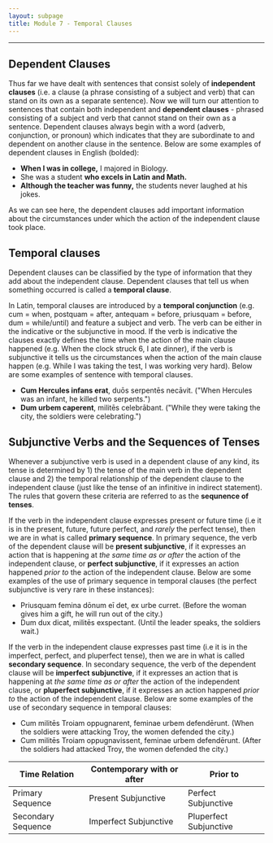 ```yaml
---
layout: subpage
title: Module 7 - Temporal Clauses
---
```


***

## Dependent Clauses

Thus far we have dealt with sentences that consist solely of **independent clauses** (i.e. a clause (a phrase consisting of a subject and verb) that can stand on its own as a separate sentence). Now we will turn our attention to sentences that contain both independent and **dependent clauses** - phrased consisting of a subject and verb that cannot stand on their own as a sentence. Dependent clauses always begin with a word (adverb, conjunction, or pronoun) which indicates that they are subordinate to and dependent on another clause in the sentence. Below are some examples of dependent clauses in English (bolded):

- **When I was in college,** I majored in Biology.
- She was a student **who excels in Latin and Math.**
- **Although the teacher was funny,** the students never laughed at his jokes.

As we can see here, the dependent clauses add important information about the circumstances under which the action of the independent clause took place.

## Temporal clauses

Dependent clauses can be classified by the type of information that they add about the independent clause. Dependent clauses that tell us when something occurred is called a **temporal clause**.

In Latin, temporal clauses are introduced by a **temporal conjunction** (e.g. cum = when, postquam = after, antequam = before, priusquam = before, dum = while/until) and feature a subject and verb. The verb can be either in the indicative or the subjunctive in mood. If the verb is indicative the clauses exactly defines the time when the action of the main clause happened (e.g. When the clock struck 6, I ate dinner), if the verb is subjunctive it tells us the circumstances when the action of the main clause happen (e.g. While I was taking the test, I was working very hard). Below are some examples of sentence with temporal clauses.

- **Cum Hercules infans erat**, duōs serpentēs necāvit. ("When Hercules was an infant, he killed two serpents.")
- **Dum urbem caperent**, militēs celebrābant. ("While they were taking the city, the soldiers were celebrating.")

## Subjunctive Verbs and the Sequences of Tenses

Whenever a subjunctive verb is used in a dependent clause of any kind, its tense is determined by 1) the tense of the main verb in the dependent clause and 2) the temporal relationship of the dependent clause to the independent clause (just like the tense of an infinitive in indirect statement). The rules that govern these criteria are referred to as the **sequnence of tenses**.

If the verb in the independent clause expresses present or future time (i.e it is in the present, future, future perfect, and *rarely* the perfect tense), then we are in what is called **primary sequence**. In primary sequence, the verb of the dependent clause will be **present subjunctive**, if it expresses an action that is happening at *the same time as or after* the action of the independent clause, or **perfect subjunctive**, if it expresses an action happened *prior to* the action of the independent clause. Below are some examples of the use of primary sequence in temporal clauses (the perfect subjunctive is very rare in these instances):

- Priusquam femina dōnum eī det, ex urbe curret. (Before the woman gives him a gift, he will run out of the city.)
- Dum dux dicat, militēs exspectant. (Until the leader speaks, the soldiers wait.)

If the verb in the independent clause expresses past time (i.e it is in the imperfect, perfect, and pluperfect tense), then we are in what is called **secondary sequence**. In secondary sequence, the verb of the dependent clause will be **imperfect subjunctive**, if it expresses an action that is happening at *the same time as or after* the action of the independent clause, or **pluperfect subjunctive**, if it expresses an action happened *prior to* the action of the independent clause. Below are some examples of the use of secondary sequence in temporal clauses:

- Cum militēs Troiam oppugnarent, feminae urbem defendērunt. (When the soldiers were attacking Troy, the women defended the city.)
- Cum militēs Troiam oppugnavissent, feminae urbem defendērunt. (After the soldiers had attacked Troy, the women defended the city.)

| Time Relation   | Contemporary with or after |Prior to |
| ----------- | ----------- | ----------- |
| Primary Sequence   | Present Subjunctive       | Perfect Subjunctive      |
| Secondary Sequence | Imperfect Subjunctive      | Pluperfect Subjunctive       |
